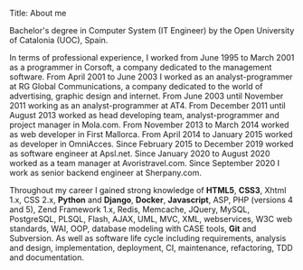 Title: About me

Bachelor's degree in Computer System (IT Engineer) by the 
Open University of Catalonia (UOC), Spain.

In terms of professional experience, I worked from June 1995 to March 2001 as a 
programmer in Corsoft, a company dedicated to the management software. 
From April 2001 to June 2003 I worked as an analyst-programmer at RG Global Communications, 
a company dedicated to the world of advertising, graphic design and internet. 
From June 2003 until November 2011 working as an analyst-programmer at AT4. 
From December 2011 until August 2013 worked as head developing team, analyst-programmer 
and project manager in Mola.com. From November 2013 to March 2014 worked as web developer 
in First Mallorca. From April 2014 to January 2015 worked as developer in OmniAcces. 
Since February 2015 to December 2019 worked as software engineer at Apsl.net.
Since January 2020 to August 2020 worked as a team manager at Avoristravel.com.
Since September 2020 I work as senior backend engineer at Sherpany.com.

Throughout my career I gained strong knowledge of **HTML5**, **CSS3**, Xhtml 1.x, CSS 2.x, 
**Python** and **Django**, **Docker**, **Javascript**, ASP, PHP (versions 4 and 5), Zend Framework 1.x, 
Redis, Memcache, JQuery, MySQL, PostgreSQL, PLSQL, Flash, AJAX, UML, MVC, XML, webservices, 
W3C web standards, WAI, OOP, database modeling with CASE tools, **Git** and Subversion. 
As well as software life cycle including requirements, analysis and design, implementation, 
deployment, CI, maintenance, refactoring, TDD and documentation.